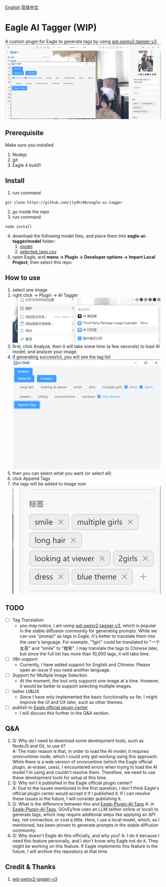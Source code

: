 [English](README.md) [简体中文](README_zh_CN.md)
# Eagle AI Tagger (WIP)

A custom plugin for Eagle to generate tags by using [wd-swinv2-tagger-v3](https://huggingface.co/SmilingWolf/wd-swinv2-tagger-v3/)
![img.png](docs/img.png)

## Prerequisite
Make sure you installed
1. Nodejs
2. git
3. Eagle 4 build1

## Install
1. run command
```commandline
git clone https://github.com/jtydhr88/eagle-ai-tagger
```
2. go inside the repo
3. run command
```commandline
node install
```
4. download the following model files, and place them into **eagle-ai-tagger/model** folder:
   1. [model](https://huggingface.co/SmilingWolf/wd-swinv2-tagger-v3/resolve/main/model.onnx)
   2. [selected_tags.csv](https://huggingface.co/SmilingWolf/wd-swinv2-tagger-v3/resolve/main/selected_tags.csv)
5. open Eagle, and **menu -> Plugin -> Developer options -> Import Local Project**, then select this repo

## How to use
1. select one image
2. right click -> Plugin -> AI Tagger ![img_2.png](docs/img_2.png)
3. first, click Analyze, then it will take some time (a few seconds) to load AI model, and analyze your image.
4. if generating successful, you will see the tag list![img_1.png](docs/img_1.png)
5. then you can select what you want (or select all)
6. click Append Tags
7. the tags will be added to image now ![img_3.png](docs/img_3.png)

## TODO
* [ ] Tag Translation
  * you may notice, I am using [wd-swinv2-tagger-v3](https://huggingface.co/SmilingWolf/wd-swinv2-tagger-v3/), which is popular in the stable diffusion community for generating prompts. While we can use "prompt" as tags in Eagle, it's better to translate them into the user's language. For example, "1girl" could be translated to "一个女孩" and "smile" to "微笑". I may translate the tags to Chinese later, but since the full list has more than 10,000 tags, it will take time. 
* [ ] i18n support
  * Currently, I have added support for English and Chinese. Please open an issue if you need another language.
* [ ] Support for Multiple Image Selection
  * At the moment, the tool only supports one image at a time. However, it would be better to support selecting multiple images.
* [ ] better UI&UX
  * Since I have only implemented the basic functionality so far, I might improve the UI and UX later, such as other themes.
* [ ] publish to [Eagle official plugin center](https://community-en.eagle.cool/plugins)
  * I will discuss this further in the Q&A section.

## Q&A
1. Q: Why do I need to download some development tools, such as NodeJS and Git, to use it?  
A: The main reason is that, in order to load the AI model, it requires onnxruntime-node, which I could only get working using this approach. While there is a web version of onnxruntime (which the Eagle official plugin, ai-eraser, uses), I encountered errors when trying to load the AI model I'm using and couldn't resolve them. Therefore, we need to use these development tools for setup at this time.
2. Q: Why isn't it published in the Eagle official plugin center?  
A: Due to the issues mentioned in the first question, I don't think Eagle's official plugin center would accept it if I published it. If I can resolve these issues in the future, I will consider publishing it.
3. Q: What is the difference between this and [Eagle-Plugin-AI-Tags](https://github.com/GOvEy1nw/Eagle-Plugin-AI-Tags)
A: in [Eagle-Plugin-AI-Tags](https://github.com/GOvEy1nw/Eagle-Plugin-AI-Tags), GOvEy1nw uses an LLM (either online or local) to generate tags, which may require additional steps like applying an API key, net connection, or cost a little. Here, I use a local model, which, as I mentioned, has been proven to generate prompts in the stable diffusion community.
4. Q: Why doesn't Eagle do this officially, and why you?
A: I do it because I need this feature personally, and I don't know why Eagle not do it. They might be working on this feature. If Eagle implements this feature in the future, I will archive this repository at that time.

## Credit & Thanks
1. [wd-swinv2-tagger-v3](https://huggingface.co/SmilingWolf/wd-swinv2-tagger-v3/)